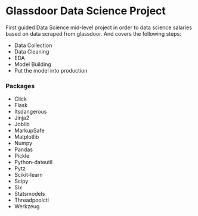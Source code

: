# Glassdoor Data Science Project 

First guided Data Science mid-level project in order to data science salaries based on data scraped from glassdoor. And covers the following steps:

- Data Collection
- Data Cleaning
- EDA
- Model Building
- Put the model into production

### Packages

- Click
- Flask
- Itsdangerous
- Jinja2
- Joblib
- MarkupSafe
- Matplotlib
- Numpy
- Pandas
- Pickle
- Python-dateutil
- Pytz 
- Scikit-learn
- Scipy
- Six
- Statsmodels
- Threadpoolctl
- Werkzeug
